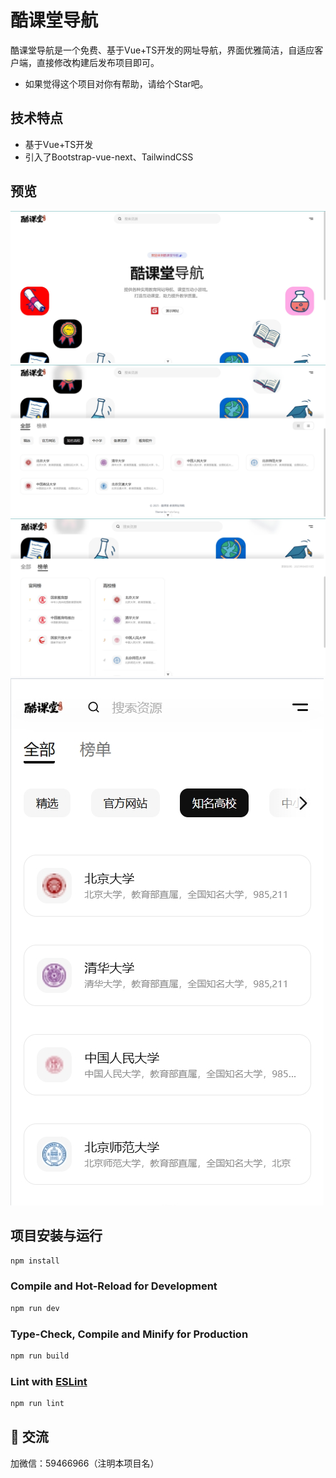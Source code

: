 # 酷课堂导航

酷课堂导航是一个免费、基于Vue+TS开发的网址导航，界面优雅简洁，自适应客户端，直接修改构建后发布项目即可。

- 如果觉得这个项目对你有帮助，请给个Star吧。

## 技术特点

- 基于Vue+TS开发
- 引入了Bootstrap-vue-next、TailwindCSS

## 预览

![image](./public/images/1.png)
![image](./public/images/2.png)
![image](./public/images/3.png)
![image](./public/images/m1.png)

## 项目安装与运行

```sh
npm install
```

### Compile and Hot-Reload for Development

```sh
npm run dev
```

### Type-Check, Compile and Minify for Production

```sh
npm run build
```

### Lint with [ESLint](https://eslint.org/)

```sh
npm run lint
```

## 💬 交流
加微信：59466966（注明本项目名）
